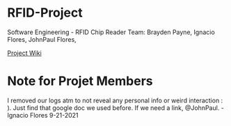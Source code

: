 # RFID-Project
Software Engineering - RFID Chip Reader
Team: Brayden Payne, Ignacio Flores, JohnPaul Flores,

[Project Wiki](https://github.com/IgnacioFlores1500/RFID-Project/wiki)

# Note for Projet Members
I removed our logs atm to not reveal any personal info or weird interaction : ).
Just find that google doc we used before. If we need a link, @JohnPaul. - Ignacio Flores 9-21-2021
